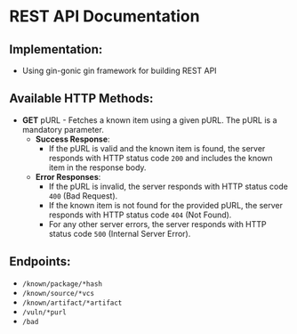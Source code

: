 # REST API Documentation 

## Implementation:

* Using gin-gonic gin framework for building REST API

## Available HTTP Methods:

* **GET** pURL - Fetches a known item using a given pURL. The pURL is a mandatory parameter. 
  * **Success Response**: 
    * If the pURL is valid and the known item is found, the server responds with HTTP status code `200` and includes the known item in the response body.
  * **Error Responses**: 
    * If the pURL is invalid, the server responds with HTTP status code `400` (Bad Request).
    * If the known item is not found for the provided pURL, the server responds with HTTP status code `404` (Not Found).
    * For any other server errors, the server responds with HTTP status code `500` (Internal Server Error).

## Endpoints:

- `/known/package/*hash`
- `/known/source/*vcs`
- `/known/artifact/*artifact`
- `/vuln/*purl`
- `/bad`
